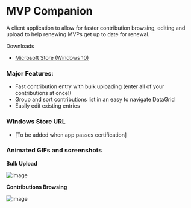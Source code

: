 # MVP Companion 

A client application to allow for faster contribution browsing, editing and upload to help renewing MVPs get up to date for renewal. 

Downloads
- [Microsoft Store (Windows 10)](https://www.microsoft.com/store/apps/9NRXNX3WLH77) 

### Major Features:
- Fast contribution entry with bulk uploading (enter all of your contributions at once!)
- Group and sort contributions list in an easy to navigate DataGrid
- Easily edit existing entries

### Windows Store URL
- [To be added when app passes certification]

### Animated GIFs and screenshots

**Bulk Upload**

![image](https://content.screencast.com/users/lance.mccarthy/folders/Snagit/media/054a5bfe-3d1f-4aec-b4df-1473d662e789/03.09.2018-18.36.GIF)

**Contributions Browsing**

![image](https://user-images.githubusercontent.com/3520532/35474311-7dfd8aee-035a-11e8-920c-47a74fa59493.png)
